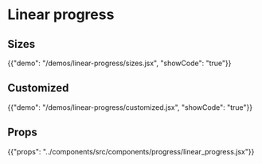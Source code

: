 # Linear progress

## Sizes

{{"demo": "/demos/linear-progress/sizes.jsx", "showCode": "true"}}

## Customized

{{"demo": "/demos/linear-progress/customized.jsx", "showCode": "true"}}

## Props

{{"props": "../components/src/components/progress/linear_progress.jsx"}}
